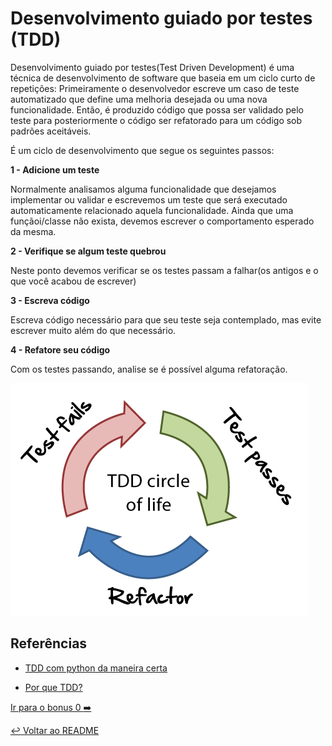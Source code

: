 # Desenvolvimento guiado por testes (TDD)

Desenvolvimento guiado por testes(Test Driven Development) é uma técnica de desenvolvimento de software que baseia em um ciclo curto de repetições: Primeiramente o desenvolvedor escreve um caso de teste automatizado que define uma melhoria desejada ou uma nova funcionalidade. Então, é produzido código que possa ser validado pelo teste para posteriormente o código ser refatorado para um código sob padrões aceitáveis.

É um ciclo de desenvolvimento que segue os seguintes passos:

**1 - Adicione um teste**

Normalmente analisamos alguma funcionalidade que desejamos implementar ou validar e escrevemos um teste que será executado automaticamente relacionado aquela funcionalidade.
Ainda que uma funçãoi/classe não exista, devemos escrever o comportamento esperado da mesma.

**2 - Verifique se algum teste quebrou**

Neste ponto devemos verificar se os testes passam a falhar(os antigos e o que você acabou de escrever)

**3 - Escreva código**

Escreva código necessário para que seu teste seja contemplado, mas evite escrever muito além do que necessário.

**4 - Refatore seu código**

Com os testes passando, analise se é possível alguma refatoração.

![Círculo do TDD](tdd.png "Ciclo do tdd")

## Referências

- [TDD com python da maneira certa](https://ericstk.wordpress.com/2013/06/24/tdd-com-python-como-aprender-de-forma-certa/)

- [Por que TDD?](http://aprenda-python.blogspot.com.br/2016/10/por-que-tdd.html)

[Ir para o bonus 0 :arrow_right:](bonus00.md)

[:leftwards_arrow_with_hook: Voltar ao README ](README.md)
